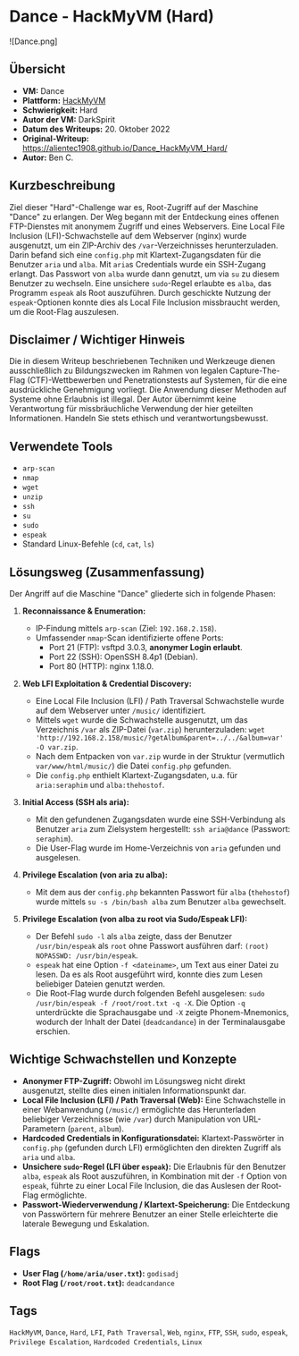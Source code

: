 # Dance - HackMyVM (Hard)

![Dance.png]

## Übersicht

*   **VM:** Dance
*   **Plattform:** [HackMyVM](https://hackmyvm.eu/machines/machine.php?vm=Dance)
*   **Schwierigkeit:** Hard
*   **Autor der VM:** DarkSpirit
*   **Datum des Writeups:** 20. Oktober 2022
*   **Original-Writeup:** https://alientec1908.github.io/Dance_HackMyVM_Hard/
*   **Autor:** Ben C.

## Kurzbeschreibung

Ziel dieser "Hard"-Challenge war es, Root-Zugriff auf der Maschine "Dance" zu erlangen. Der Weg begann mit der Entdeckung eines offenen FTP-Dienstes mit anonymem Zugriff und eines Webservers. Eine Local File Inclusion (LFI)-Schwachstelle auf dem Webserver (nginx) wurde ausgenutzt, um ein ZIP-Archiv des `/var`-Verzeichnisses herunterzuladen. Darin befand sich eine `config.php` mit Klartext-Zugangsdaten für die Benutzer `aria` und `alba`. Mit `aria`s Credentials wurde ein SSH-Zugang erlangt. Das Passwort von `alba` wurde dann genutzt, um via `su` zu diesem Benutzer zu wechseln. Eine unsichere `sudo`-Regel erlaubte es `alba`, das Programm `espeak` als Root auszuführen. Durch geschickte Nutzung der `espeak`-Optionen konnte dies als Local File Inclusion missbraucht werden, um die Root-Flag auszulesen.

## Disclaimer / Wichtiger Hinweis

Die in diesem Writeup beschriebenen Techniken und Werkzeuge dienen ausschließlich zu Bildungszwecken im Rahmen von legalen Capture-The-Flag (CTF)-Wettbewerben und Penetrationstests auf Systemen, für die eine ausdrückliche Genehmigung vorliegt. Die Anwendung dieser Methoden auf Systeme ohne Erlaubnis ist illegal. Der Autor übernimmt keine Verantwortung für missbräuchliche Verwendung der hier geteilten Informationen. Handeln Sie stets ethisch und verantwortungsbewusst.

## Verwendete Tools

*   `arp-scan`
*   `nmap`
*   `wget`
*   `unzip`
*   `ssh`
*   `su`
*   `sudo`
*   `espeak`
*   Standard Linux-Befehle (`cd`, `cat`, `ls`)

## Lösungsweg (Zusammenfassung)

Der Angriff auf die Maschine "Dance" gliederte sich in folgende Phasen:

1.  **Reconnaissance & Enumeration:**
    *   IP-Findung mittels `arp-scan` (Ziel: `192.168.2.158`).
    *   Umfassender `nmap`-Scan identifizierte offene Ports:
        *   Port 21 (FTP): vsftpd 3.0.3, **anonymer Login erlaubt**.
        *   Port 22 (SSH): OpenSSH 8.4p1 (Debian).
        *   Port 80 (HTTP): nginx 1.18.0.

2.  **Web LFI Exploitation & Credential Discovery:**
    *   Eine Local File Inclusion (LFI) / Path Traversal Schwachstelle wurde auf dem Webserver unter `/music/` identifiziert.
    *   Mittels `wget` wurde die Schwachstelle ausgenutzt, um das Verzeichnis `/var` als ZIP-Datei (`var.zip`) herunterzuladen: `wget 'http://192.168.2.158/music/?getAlbum&parent=../../&album=var' -O var.zip`.
    *   Nach dem Entpacken von `var.zip` wurde in der Struktur (vermutlich `var/www/html/music/`) die Datei `config.php` gefunden.
    *   Die `config.php` enthielt Klartext-Zugangsdaten, u.a. für `aria:seraphim` und `alba:thehostof`.

3.  **Initial Access (SSH als aria):**
    *   Mit den gefundenen Zugangsdaten wurde eine SSH-Verbindung als Benutzer `aria` zum Zielsystem hergestellt: `ssh aria@dance` (Passwort: `seraphim`).
    *   Die User-Flag wurde im Home-Verzeichnis von `aria` gefunden und ausgelesen.

4.  **Privilege Escalation (von aria zu alba):**
    *   Mit dem aus der `config.php` bekannten Passwort für `alba` (`thehostof`) wurde mittels `su -s /bin/bash alba` zum Benutzer `alba` gewechselt.

5.  **Privilege Escalation (von alba zu root via Sudo/Espeak LFI):**
    *   Der Befehl `sudo -l` als `alba` zeigte, dass der Benutzer `/usr/bin/espeak` als `root` ohne Passwort ausführen darf: `(root) NOPASSWD: /usr/bin/espeak`.
    *   `espeak` hat eine Option `-f <dateiname>`, um Text aus einer Datei zu lesen. Da es als Root ausgeführt wird, konnte dies zum Lesen beliebiger Dateien genutzt werden.
    *   Die Root-Flag wurde durch folgenden Befehl ausgelesen: `sudo /usr/bin/espeak -f /root/root.txt -q -X`. Die Option `-q` unterdrückte die Sprachausgabe und `-X` zeigte Phonem-Mnemonics, wodurch der Inhalt der Datei (`deadcandance`) in der Terminalausgabe erschien.

## Wichtige Schwachstellen und Konzepte

*   **Anonymer FTP-Zugriff:** Obwohl im Lösungsweg nicht direkt ausgenutzt, stellte dies einen initialen Informationspunkt dar.
*   **Local File Inclusion (LFI) / Path Traversal (Web):** Eine Schwachstelle in einer Webanwendung (`/music/`) ermöglichte das Herunterladen beliebiger Verzeichnisse (wie `/var`) durch Manipulation von URL-Parametern (`parent`, `album`).
*   **Hardcoded Credentials in Konfigurationsdatei:** Klartext-Passwörter in `config.php` (gefunden durch LFI) ermöglichten den direkten Zugriff als `aria` und `alba`.
*   **Unsichere `sudo`-Regel (LFI über `espeak`):** Die Erlaubnis für den Benutzer `alba`, `espeak` als Root auszuführen, in Kombination mit der `-f` Option von `espeak`, führte zu einer Local File Inclusion, die das Auslesen der Root-Flag ermöglichte.
*   **Passwort-Wiederverwendung / Klartext-Speicherung:** Die Entdeckung von Passwörtern für mehrere Benutzer an einer Stelle erleichterte die laterale Bewegung und Eskalation.

## Flags

*   **User Flag (`/home/aria/user.txt`):** `godisadj`
*   **Root Flag (`/root/root.txt`):** `deadcandance`

## Tags

`HackMyVM`, `Dance`, `Hard`, `LFI`, `Path Traversal`, `Web`, `nginx`, `FTP`, `SSH`, `sudo`, `espeak`, `Privilege Escalation`, `Hardcoded Credentials`, `Linux`
